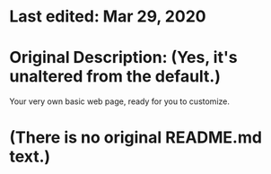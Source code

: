 # Last edited: Mar 29, 2020	

# Original Description: (Yes, it's unaltered from the default.)
Your very own basic web page, ready for you to customize.


# (There is no original README.md text.)
